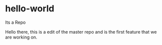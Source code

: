 # hello-world
Its a Repo

Hello there, this is a edit of the master repo and is the first feature that we are working on.
